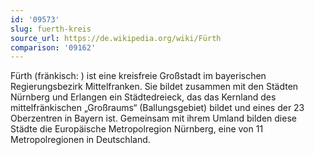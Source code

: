 ```yaml
---
id: '09573'
slug: fuerth-kreis
source_url: https://de.wikipedia.org/wiki/Fürth
comparison: '09162'
---
```


Fürth (fränkisch: ) ist eine kreisfreie Großstadt im bayerischen Regierungsbezirk Mittelfranken. Sie bildet zusammen mit den Städten Nürnberg und Erlangen ein Städtedreieck, das das Kernland des mittelfränkischen „Großraums“ (Ballungsgebiet) bildet und eines der 23 Oberzentren in Bayern ist. Gemeinsam mit ihrem Umland bilden diese Städte die Europäische Metropolregion Nürnberg, eine von 11 Metropolregionen in Deutschland.
